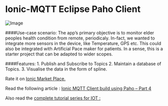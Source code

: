 # Ionic-MQTT Eclipse Paho Client

![Image](https://raw.githubusercontent.com/arjunsk/Ionic-MQTT/master/ionic_mqtt-min.jpg)



####Use-case scenario:
The app’s primary objective is to monitor elder peoples health condition from remote, periodicaly. In-fact, we wanted to integrate  more sensors in the device, like Temperature, GPS etc. This could also be integrated with Artificial Pace maker for patients. In a sense, this is a starter project that can be adapted to wider scopes.



####Features:
      1. Publish and Subscribe to Topics
      2. Maintain a database of Topics.
      3. Visualise the data in the form of spline.
      
Rate it on [Ionic Market Place.](http://market.ionic.io/starters/ionic-mqtt-eclipse-paho)
      
Read the following article : [Ionic MQTT Client build using Paho – Part 4](http://www.arjunsk.com/iot/ionic-mqtt-client-build-using-paho-part-4/) 

Also read the [complete tutorial series for IOT : ](http://www.arjunsk.com/tag/iot) 
